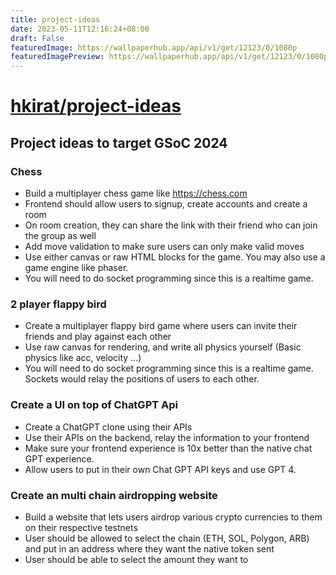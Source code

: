 ```yaml
---
title: project-ideas
date: 2023-05-11T12:16:24+08:00
draft: False
featuredImage: https://wallpaperhub.app/api/v1/get/12123/0/1080p
featuredImagePreview: https://wallpaperhub.app/api/v1/get/12123/0/1080p
---
```


# [hkirat/project-ideas](https://github.com/hkirat/project-ideas)

## Project ideas to target GSoC 2024

 ### Chess
  - Build a multiplayer chess game like https://chess.com
  - Frontend should allow users to signup, create accounts and create a room
  - On room creation, they can share the link with their friend who can join the group as well
  - Add move validation to make sure users can only make valid moves
  - Use either canvas or raw HTML blocks for the game. You may also use a game engine like phaser.
  - You will need to do socket programming since this is a realtime game.
  
 ### 2 player flappy bird
  - Create a multiplayer flappy bird game where users can invite their friends and play against each other
  - Use raw canvas for rendering, and write all physics yourself (Basic physics like acc, velocity ...)
  - You will need to do socket programming since this is a realtime game. Sockets would relay the positions of users to each other.
  
 ### Create a UI on top of ChatGPT Api
  - Create a ChatGPT clone using their APIs
  - Use their APIs on the backend, relay the information to your frontend
  - Make sure your frontend experience is 10x better than the native chat GPT experience.
  - Allow users to put in their own Chat GPT API keys and use GPT 4.

 ### Create an multi chain airdropping website 
   - Build a website that lets users airdrop various crypto currencies to them on their respective testnets
   - User should be allowed to select the chain (ETH, SOL, Polygon, ARB) and put in an address where they want the native token sent
   - User should be able to select the amount they want to 
